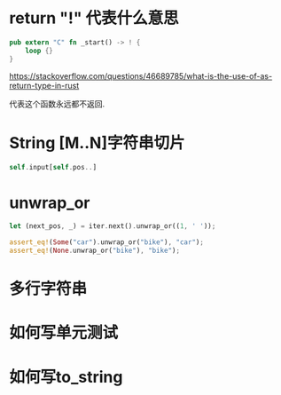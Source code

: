 
# return "!" 代表什么意思

```rust
pub extern "C" fn _start() -> ! {
    loop {}
}
```

https://stackoverflow.com/questions/46689785/what-is-the-use-of-as-return-type-in-rust

代表这个函数永远都不返回.

# String [M..N]字符串切片

```rust
self.input[self.pos..]
```

# unwrap_or

```rust
let (next_pos, _) = iter.next().unwrap_or((1, ' '));

assert_eq!(Some("car").unwrap_or("bike"), "car");
assert_eq!(None.unwrap_or("bike"), "bike");
```

# 多行字符串

# 如何写单元测试

# 如何写to_string

